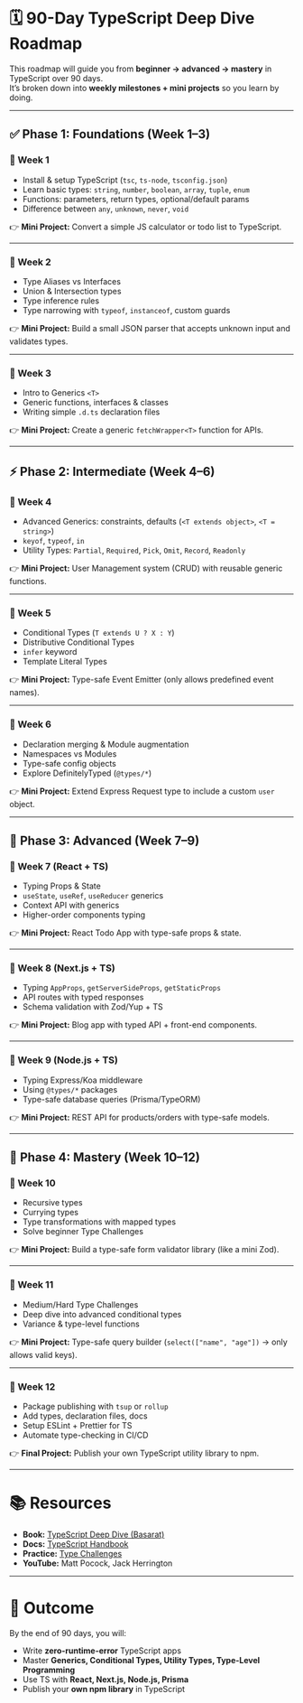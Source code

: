 # 🗓️ 90-Day TypeScript Deep Dive Roadmap

This roadmap will guide you from **beginner → advanced → mastery** in TypeScript over 90 days.  
It’s broken down into **weekly milestones + mini projects** so you learn by doing.

---

## ✅ Phase 1: Foundations (Week 1–3)

### 📅 Week 1

- Install & setup TypeScript (`tsc`, `ts-node`, `tsconfig.json`)
- Learn basic types: `string`, `number`, `boolean`, `array`, `tuple`, `enum`
- Functions: parameters, return types, optional/default params
- Difference between `any`, `unknown`, `never`, `void`

👉 **Mini Project:** Convert a simple JS calculator or todo list to TypeScript.

---

### 📅 Week 2

- Type Aliases vs Interfaces
- Union & Intersection types
- Type inference rules
- Type narrowing with `typeof`, `instanceof`, custom guards

👉 **Mini Project:** Build a small JSON parser that accepts unknown input and validates types.

---

### 📅 Week 3

- Intro to Generics `<T>`
- Generic functions, interfaces & classes
- Writing simple `.d.ts` declaration files

👉 **Mini Project:** Create a generic `fetchWrapper<T>` function for APIs.

---

## ⚡ Phase 2: Intermediate (Week 4–6)

### 📅 Week 4

- Advanced Generics: constraints, defaults (`<T extends object>`, `<T = string>`)
- `keyof`, `typeof`, `in`
- Utility Types: `Partial`, `Required`, `Pick`, `Omit`, `Record`, `Readonly`

👉 **Mini Project:** User Management system (CRUD) with reusable generic functions.

---

### 📅 Week 5

- Conditional Types (`T extends U ? X : Y`)
- Distributive Conditional Types
- `infer` keyword
- Template Literal Types

👉 **Mini Project:** Type-safe Event Emitter (only allows predefined event names).

---

### 📅 Week 6

- Declaration merging & Module augmentation
- Namespaces vs Modules
- Type-safe config objects
- Explore DefinitelyTyped (`@types/*`)

👉 **Mini Project:** Extend Express Request type to include a custom `user` object.

---

## 🚀 Phase 3: Advanced (Week 7–9)

### 📅 Week 7 (React + TS)

- Typing Props & State
- `useState`, `useRef`, `useReducer` generics
- Context API with generics
- Higher-order components typing

👉 **Mini Project:** React Todo App with type-safe props & state.

---

### 📅 Week 8 (Next.js + TS)

- Typing `AppProps`, `getServerSideProps`, `getStaticProps`
- API routes with typed responses
- Schema validation with Zod/Yup + TS

👉 **Mini Project:** Blog app with typed API + front-end components.

---

### 📅 Week 9 (Node.js + TS)

- Typing Express/Koa middleware
- Using `@types/*` packages
- Type-safe database queries (Prisma/TypeORM)

👉 **Mini Project:** REST API for products/orders with type-safe models.

---

## 🧠 Phase 4: Mastery (Week 10–12)

### 📅 Week 10

- Recursive types
- Currying types
- Type transformations with mapped types
- Solve beginner Type Challenges

👉 **Mini Project:** Build a type-safe form validator library (like a mini Zod).

---

### 📅 Week 11

- Medium/Hard Type Challenges
- Deep dive into advanced conditional types
- Variance & type-level functions

👉 **Mini Project:** Type-safe query builder (`select(["name", "age"])` → only allows valid keys).

---

### 📅 Week 12

- Package publishing with `tsup` or `rollup`
- Add types, declaration files, docs
- Setup ESLint + Prettier for TS
- Automate type-checking in CI/CD

👉 **Final Project:** Publish your own TypeScript utility library to npm.

---

# 📚 Resources

- **Book:** [TypeScript Deep Dive (Basarat)](https://basarat.gitbook.io/typescript/)
- **Docs:** [TypeScript Handbook](https://www.typescriptlang.org/docs/)
- **Practice:** [Type Challenges](https://github.com/type-challenges/type-challenges)
- **YouTube:** Matt Pocock, Jack Herrington

---

# 🎯 Outcome

By the end of 90 days, you will:

- Write **zero-runtime-error** TypeScript apps
- Master **Generics, Conditional Types, Utility Types, Type-Level Programming**
- Use TS with **React, Next.js, Node.js, Prisma**
- Publish your **own npm library** in TypeScript
